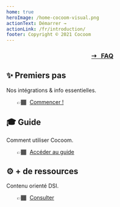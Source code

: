 ```yaml
---
home: true
heroImage: /home-cocoom-visual.png
actionText: Démarrer →
actionLink: /fr/introduction/
footer: Copyright © 2021 Cocoom
---
```



<div style="text-align: center;">
  <a href="/fr/faq"><h3>⇢ &nbsp;&nbsp;FAQ</h3></a>
</div>

<div class="features">
  <div class="feature">
    <h2>✨ Premiers pas</h2>
    <p>Nos intégrations & info essentielles.</p>
    <p style="margin-left: 2em;">👉🏾 <a href="/fr/getting-started/" style="margin-left: 5px;">Commencer !</a></p>
  </div>
  <div class="feature">
    <h2>🎓 Guide</h2>
    <p>Comment utiliser Cocoom.</p>
    <p style="margin-left: 2em;">👉🏾 <a href="/fr/guide/" style="margin-left: 5px;">Accéder au guide</a></p>
  </div>
  <div class="feature">
    <h2>⚙️ + de ressources</h2>
    <p>Contenu orienté DSI.</p>
    <p style="margin-left: 2em;">👉🏾 <a href="/fr/advanced/" style="margin-left: 5px;">Consulter</a></p>
  </div>
</div>